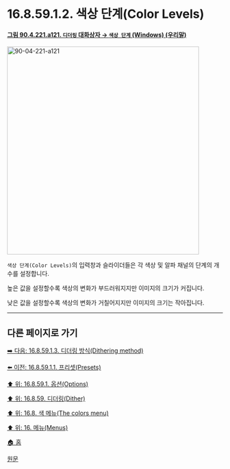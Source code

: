 # 16.8.59.1.2. 색상 단계(Color Levels)

<a id="90-04-221-a121"></a>

#### [그림 90.4.221.a121. `디더링` 대화상자 → `색상 단계` (Windows) (우리말)](./90-04-0221-dither.md#90-04-221-a121)
<img width="448" height="486" alt="90-04-221-a121" src="https://github.com/user-attachments/assets/10608a37-dbfa-47bb-ad94-0d44c4cc8fb9" />

`색상 단계(Color Levels)`의 입력창과 슬라이더들은 각 색상 및 알파 채널의 단계의 개수를 설정합니다.

높은 값을 설정할수록 색상의 변화가 부드러워지지만 이미지의 크기가 커집니다.

낮은 값을 설정할수록 색상의 변화가 거칠어지지만 이미지의 크기는 작아집니다.

***

## 다른 페이지로 가기

[➡️ 다음: 16.8.59.1.3. 디더링 방식(Dithering method)](./16-08-59-01-03-dithering_method.md)

[⬅️ 이전: 16.8.59.1.1. 프리셋(Presets)](./16-08-59-01-01-presets.md)

[⬆️ 위: 16.8.59.1. 옵션(Options)](./16-08-59-01-00-options.md)

[⬆️ 위: 16.8.59. 디더링(Dither)](./16-08-59-00-dither.md)

[⬆️ 위: 16.8. 색 메뉴(The colors menu)](./16-08-00-the-colors-menu.md)

[⬆️ 위: 16. 메뉴(Menus)](./16-00-menus.md)

[🏠 홈](./00-home.md)

[원문](https://docs.gimp.org/2.10/ko/gimp-filter-dither.html#idm34499)